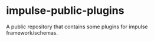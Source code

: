 # impulse-public-plugins
A public repository that contains some plugins for impulse framework/schemas.
